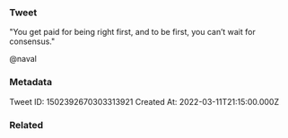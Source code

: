 ### Tweet
"You get paid for being right first, and to be first, you can’t wait for consensus." 

@naval

### Metadata
Tweet ID: 1502392670303313921
Created At: 2022-03-11T21:15:00.000Z

### Related

